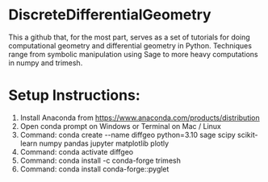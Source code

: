 # DiscreteDifferentialGeometry
This a github that, for the most part, serves as a set of tutorials for doing computational geometry and differential geometry in Python. Techniques range from symbolic manipulation using Sage to more heavy computations in numpy and trimesh. 

# Setup Instructions: 
1. Install Anaconda from https://www.anaconda.com/products/distribution
2. Open conda prompt on Windows or Terminal on Mac / Linux
3. Command: conda create --name diffgeo python=3.10 sage scipy scikit-learn numpy pandas jupyter matplotlib plotly
4. Command: conda activate diffgeo
5. Command: conda install -c conda-forge trimesh
6. Command: conda install conda-forge::pyglet


